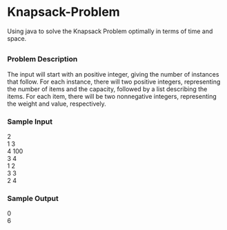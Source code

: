 # Knapsack-Problem
Using java to solve the Knapsack Problem optimally in terms of time and space.

##


### Problem Description
The input will start with an positive integer, giving the number of instances that follow. For each instance, there will two positive integers, representing the number of items and the capacity, followed by a list describing the items. For each item, there will be two nonnegative integers, representing the weight and value, respectively.

### Sample Input
2<br>
1 3<br>
4 100<br>
3 4<br>
1 2<br>
3 3<br>
2 4

### Sample Output
0<br>
6
